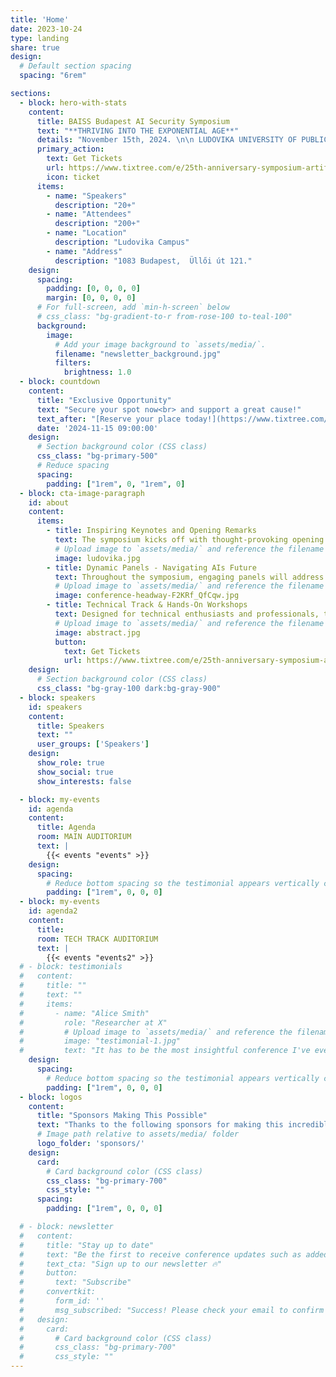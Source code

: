 ```yaml
---
title: 'Home'
date: 2023-10-24
type: landing
share: true
design:
  # Default section spacing
  spacing: "6rem"

sections:
  - block: hero-with-stats
    content:
      title: BAISS Budapest AI Security Symposium
      text: "**THRIVING INTO THE EXPONENTIAL AGE**"
      details: "November 15th, 2024. \n\n LUDOVIKA UNIVERSITY OF PUBLIC SERVICE\n\n1083 Budapest, Üllői út 121."
      primary_action:
        text: Get Tickets
        url: https://www.tixtree.com/e/25th-anniversary-symposium-artificial-intelligence-and-security-thriving-in-the-exponential-age-5e371b274895
        icon: ticket
      items:
        - name: "Speakers"
          description: "20+"
        - name: "Attendees"
          description: "200+"
        - name: "Location"
          description: "Ludovika Campus"
        - name: "Address"
          description: "1083 Budapest,  Üllői út 121."
    design:
      spacing:
        padding: [0, 0, 0, 0]
        margin: [0, 0, 0, 0]
      # For full-screen, add `min-h-screen` below
      # css_class: "bg-gradient-to-r from-rose-100 to-teal-100"
      background:
        image:
          # Add your image background to `assets/media/`.
          filename: "newsletter_background.jpg"
          filters:
            brightness: 1.0
  - block: countdown
    content:
      title: "Exclusive Opportunity"
      text: "Secure your spot now<br> and support a great cause!"
      text_after: "[Reserve your place today!](https://www.tixtree.com/e/25th-anniversary-symposium-artificial-intelligence-and-security-thriving-in-the-exponential-age-5e371b274895)"
      date: '2024-11-15 09:00:00'
    design:
      # Section background color (CSS class)
      css_class: "bg-primary-500"
      # Reduce spacing
      spacing:
        padding: ["1rem", 0, "1rem", 0]
  - block: cta-image-paragraph
    id: about
    content:
      items:
        - title: Inspiring Keynotes and Opening Remarks
          text: The symposium kicks off with thought-provoking opening remarks from distinguished leaders who set the stage for a day of innovation and exploration. Dr. Deli Gergely, Rektor of Ludovika University of Public Service, along with Amb. Dr. Réka Szemerkényi, former Ambassador of Hungary to the USA, will welcome participants to this prestigious event. Keynotes from influential figures such as Kinga Daradics, CEO of eMAG, and Éva Hegedüs, Chairperson and CEO of Gránit Bank, will highlight global challenges and showcase Hungary's pioneering successes in the AI landscape. Expect a blend of insights on leadership, strategic challenges, and the future of AI technology.
          # Upload image to `assets/media/` and reference the filename here
          image: ludovika.jpg
        - title: Dynamic Panels - Navigating AIs Future
          text: Throughout the symposium, engaging panels will address the critical themes shaping the future of AI across various sectors. Industry leaders and experts will discuss how to lead through exponential change, the role of AI in cybersecurity, and the evolving responsibilities of governments, militaries, and civilian organizations in the AI-driven landscape. Sessions will delve into topics such as AI's role in education and the ethical considerations surrounding its development. Moderators like Dr. Réka Szemerkényi, Levente Juhász of Google, and Theodore S. Boone from Corvinus University will guide these discussions, ensuring diverse perspectives are shared.
          # Upload image to `assets/media/` and reference the filename here
          image: conference-headway-F2KRf_QfCqw.jpg
        - title: Technical Track & Hands-On Workshops
          text: Designed for technical enthusiasts and professionals, the tech track features in-depth sessions on the science behind AI and its practical applications. Led by experts like Johannes Bernhardt, Balázs Nagy, and László Rácz, these sessions will provide insights into modern cybersecurity frameworks, AI labs, and hands-on tools for defense strategies. Workshops will offer a closer look at building AI-driven solutions, emphasizing practical, real-world implementations that participants can bring back to their organizations. Expect a mix of technical depth and actionable insights tailored for those keen to deepen their knowledge in AI and cybersecurity.
          # Upload image to `assets/media/` and reference the filename here
          image: abstract.jpg
          button:
            text: Get Tickets
            url: https://www.tixtree.com/e/25th-anniversary-symposium-artificial-intelligence-and-security-thriving-in-the-exponential-age-5e371b274895
    design:
      # Section background color (CSS class)
      css_class: "bg-gray-100 dark:bg-gray-900"
  - block: speakers
    id: speakers
    content:
      title: Speakers
      text: ""
      user_groups: ['Speakers']
    design:
      show_role: true
      show_social: true
      show_interests: false

  - block: my-events
    id: agenda
    content:
      title: Agenda
      room: MAIN AUDITORIUM
      text: | 
        {{< events "events" >}}
    design:
      spacing:
        # Reduce bottom spacing so the testimonial appears vertically centered between sections
        padding: ["1rem", 0, 0, 0]
  - block: my-events
    id: agenda2
    content:
      title: 
      room: TECH TRACK AUDITORIUM
      text: | 
        {{< events "events2" >}}
  # - block: testimonials
  #   content:
  #     title: ""
  #     text: ""
  #     items:
  #       - name: "Alice Smith"
  #         role: "Researcher at X"
  #         # Upload image to `assets/media/` and reference the filename here
  #         image: "testimonial-1.jpg"
  #         text: "It has to be the most insightful conference I've ever attended!"
    design:
      spacing:
        # Reduce bottom spacing so the testimonial appears vertically centered between sections
        padding: ["1rem", 0, 0, 0]
  - block: logos
    content:
      title: "Sponsors Making This Possible"
      text: "Thanks to the following sponsors for making this incredible event possible! Your generous contributions help us support this event, with all proceeds going to charity for children in Ukraine. We couldn't have done it without your support!"
      # Image path relative to assets/media/ folder
      logo_folder: 'sponsors/'
    design:
      card:
        # Card background color (CSS class)
        css_class: "bg-primary-700"
        css_style: ""
      spacing:
        padding: ["1rem", 0, 0, 0]

  # - block: newsletter
  #   content:
  #     title: "Stay up to date"
  #     text: "Be the first to receive conference updates such as added speakers, deadlines, and ticket deals."
  #     text_cta: "Sign up to our newsletter 🔥"
  #     button:
  #       text: "Subscribe"
  #     convertkit:
  #       form_id: ''
  #       msg_subscribed: "Success! Please check your email to confirm your subscription."
  #   design:
  #     card:
  #       # Card background color (CSS class)
  #       css_class: "bg-primary-700"
  #       css_style: ""
---
```

